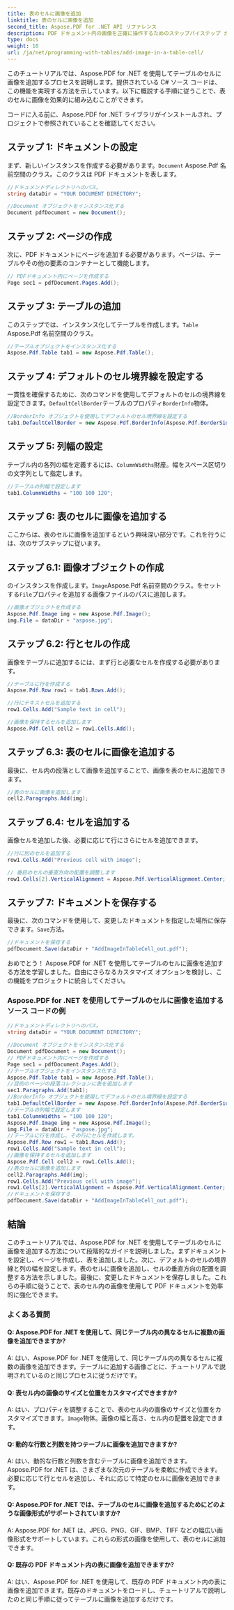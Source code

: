 ```yaml
---
title: 表のセルに画像を追加
linktitle: 表のセルに画像を追加
second_title: Aspose.PDF for .NET API リファレンス
description: PDF ドキュメント内の画像を正確に操作するためのステップバイステップ ガイドである Aspose.PDF for .NET を使用して、表のセルに画像を追加します。
type: docs
weight: 10
url: /ja/net/programming-with-tables/add-image-in-a-table-cell/
---
```

このチュートリアルでは、Aspose.PDF for .NET を使用してテーブルのセルに画像を追加するプロセスを説明します。提供されている C# ソース コードは、この機能を実現する方法を示しています。以下に概説する手順に従うことで、表のセルに画像を効果的に組み込むことができます。

コードに入る前に、Aspose.PDF for .NET ライブラリがインストールされ、プロジェクトで参照されていることを確認してください。

## ステップ 1: ドキュメントの設定

まず、新しいインスタンスを作成する必要があります。`Document` Aspose.Pdf 名前空間のクラス。このクラスは PDF ドキュメントを表します。

```csharp
//ドキュメントディレクトリへのパス。
string dataDir = "YOUR DOCUMENT DIRECTORY";

//Document オブジェクトをインスタンス化する
Document pdfDocument = new Document();
```

## ステップ 2: ページの作成

次に、PDF ドキュメントにページを追加する必要があります。ページは、テーブルやその他の要素のコンテナーとして機能します。

```csharp
// PDFドキュメント内にページを作成する
Page sec1 = pdfDocument.Pages.Add();
```

## ステップ 3: テーブルの追加

このステップでは、インスタンス化してテーブルを作成します。`Table` Aspose.Pdf 名前空間のクラス。

```csharp
//テーブルオブジェクトをインスタンス化する
Aspose.Pdf.Table tab1 = new Aspose.Pdf.Table();
```

## ステップ 4: デフォルトのセル境界線を設定する

一貫性を確保するために、次のコマンドを使用してデフォルトのセルの境界線を設定できます。`DefaultCellBorder`テーブルのプロパティ`BorderInfo`物体。

```csharp
//BorderInfo オブジェクトを使用してデフォルトのセル境界線を設定する
tab1.DefaultCellBorder = new Aspose.Pdf.BorderInfo(Aspose.Pdf.BorderSide.All, 0.1F);
```

## ステップ 5: 列幅の設定

テーブル内の各列の幅を定義するには、`ColumnWidths`財産。幅をスペース区切りの文字列として指定します。

```csharp
//テーブルの列幅で設定します
tab1.ColumnWidths = "100 100 120";
```

## ステップ 6: 表のセルに画像を追加する

ここからは、表のセルに画像を追加するという興味深い部分です。これを行うには、次のサブステップに従います。

## ステップ 6.1: 画像オブジェクトの作成

のインスタンスを作成します。`Image`Aspose.Pdf 名前空間のクラス。をセットする`File`プロパティを追加する画像ファイルのパスに追加します。

```csharp
//画像オブジェクトを作成する
Aspose.Pdf.Image img = new Aspose.Pdf.Image();
img.File = dataDir + "aspose.jpg";
```

## ステップ 6.2: 行とセルの作成

画像をテーブルに追加するには、まず行と必要なセルを作成する必要があります。

```csharp
//テーブルに行を作成する
Aspose.Pdf.Row row1 = tab1.Rows.Add();

//行にテキストセルを追加する
row1.Cells.Add("Sample text in cell");

//画像を保持するセルを追加します
Aspose.Pdf.Cell cell2 = row1.Cells.Add();
```

## ステップ 6.3: 表のセルに画像を追加する

最後に、セル内の段落として画像を追加することで、画像を表のセルに追加できます。

```csharp
//表のセルに画像を追加します
cell2.Paragraphs.Add(img);
```

## ステップ 6.4: セルを追加する

画像セルを追加した後、必要に応じて行にさらにセルを追加できます。

```csharp
//行に別のセルを追加する
row1.Cells.Add("Previous cell with image");

// 番目のセルの垂直方向の配置を調整します
row1.Cells[2].VerticalAlignment = Aspose.Pdf.VerticalAlignment.Center;
```

## ステップ 7: ドキュメントを保存する

最後に、次のコマンドを使用して、変更したドキュメントを指定した場所に保存できます。`Save`方法。

```csharp
//ドキュメントを保存する
pdfDocument.Save(dataDir + "AddImageInTableCell_out.pdf");
```

おめでとう！ Aspose.PDF for .NET を使用してテーブルのセルに画像を追加する方法を学習しました。自由にさらなるカスタマイズ オプションを検討し、この機能をプロジェクトに統合してください。

### Aspose.PDF for .NET を使用してテーブルのセルに画像を追加するソース コードの例

```csharp
//ドキュメントディレクトリへのパス。
string dataDir = "YOUR DOCUMENT DIRECTORY";

//Document オブジェクトをインスタンス化する
Document pdfDocument = new Document();
// PDFドキュメント内にページを作成する
Page sec1 = pdfDocument.Pages.Add();
//テーブルオブジェクトをインスタンス化する
Aspose.Pdf.Table tab1 = new Aspose.Pdf.Table();
//目的のページの段落コレクションに表を追加します
sec1.Paragraphs.Add(tab1);
//BorderInfo オブジェクトを使用してデフォルトのセル境界線を設定する
tab1.DefaultCellBorder = new Aspose.Pdf.BorderInfo(Aspose.Pdf.BorderSide.All, 0.1F);
//テーブルの列幅で設定します
tab1.ColumnWidths = "100 100 120";
Aspose.Pdf.Image img = new Aspose.Pdf.Image();
img.File = dataDir + "aspose.jpg";
//テーブルに行を作成し、その行にセルを作成します。
Aspose.Pdf.Row row1 = tab1.Rows.Add();
row1.Cells.Add("Sample text in cell");
//画像を保持するセルを追加します
Aspose.Pdf.Cell cell2 = row1.Cells.Add();
//表のセルに画像を追加します
cell2.Paragraphs.Add(img);
row1.Cells.Add("Previous cell with image");
row1.Cells[2].VerticalAlignment = Aspose.Pdf.VerticalAlignment.Center;
//ドキュメントを保存する
pdfDocument.Save(dataDir + "AddImageInTableCell_out.pdf");
```

## 結論

このチュートリアルでは、Aspose.PDF for .NET を使用してテーブルのセルに画像を追加する方法について段階的なガイドを説明しました。まずドキュメントを設定し、ページを作成し、表を追加しました。次に、デフォルトのセルの境界線と列の幅を設定します。表のセルに画像を追加し、セルの垂直方向の配置を調整する方法を示しました。最後に、変更したドキュメントを保存しました。これらの手順に従うことで、表のセル内の画像を使用して PDF ドキュメントを効率的に強化できます。

### よくある質問

#### Q: Aspose.PDF for .NET を使用して、同じテーブル内の異なるセルに複数の画像を追加できますか?

A: はい、Aspose.PDF for .NET を使用して、同じテーブル内の異なるセルに複数の画像を追加できます。テーブルに追加する画像ごとに、チュートリアルで説明されているのと同じプロセスに従うだけです。

#### Q: 表セル内の画像のサイズと位置をカスタマイズできますか?

 A: はい、プロパティを調整することで、表のセル内の画像のサイズと位置をカスタマイズできます。`Image`物体。画像の幅と高さ、セル内の配置を設定できます。

#### Q: 動的な行数と列数を持つテーブルに画像を追加できますか?

A: はい、動的な行数と列数を含むテーブルに画像を追加できます。 Aspose.PDF for .NET は、さまざまな次元のテーブルを柔軟に作成できます。必要に応じて行とセルを追加し、それに応じて特定のセルに画像を追加できます。

#### Q: Aspose.PDF for .NET では、テーブルのセルに画像を追加するためにどのような画像形式がサポートされていますか?

A: Aspose.PDF for .NET は、JPEG、PNG、GIF、BMP、TIFF などの幅広い画像形式をサポートしています。これらの形式の画像を使用して、表のセルに追加できます。

#### Q: 既存の PDF ドキュメント内の表に画像を追加できますか?

A: はい、Aspose.PDF for .NET を使用して、既存の PDF ドキュメント内の表に画像を追加できます。既存のドキュメントをロードし、チュートリアルで説明したのと同じ手順に従ってテーブルに画像を追加するだけです。